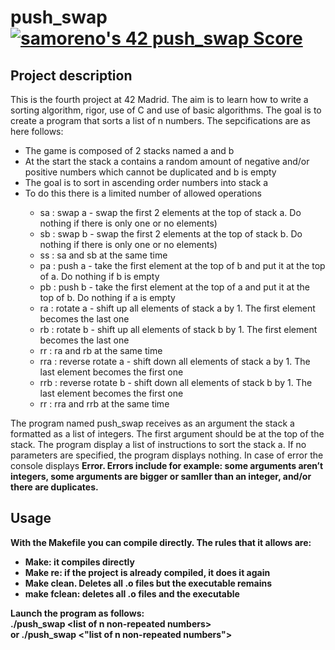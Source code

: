 <h1>push_swap <a href="https://github.com/JaeSeoKim/badge42"><img src="https://badge42.vercel.app/api/v2/cl8uf09z900060gl2pg6sdczb/project/2469655" alt="samoreno's 42 push_swap Score" /></a></h1>
<h2>Project description</h2>
<div>
<!--  <a href="https://github.com/JaeSeoKim/badge42">
    <img align="center" src="https://badge42.herokuapp.com/api/project/samoreno/ft_printf"/>
  </a> -->
  <p>This is the fourth project at 42 Madrid. The aim is to learn how to write a sorting algorithm, rigor, use of C and use of basic algorithms. The goal is to create a program that sorts a list of n numbers. The sepcifications are as here follows:
  <ul>
    <li>The game is composed of 2 stacks named a and b</li>
    <li>At the start the stack a contains a random amount of negative and/or positive numbers which cannot be duplicated and b is empty</li>
    <li>The goal is to sort in ascending order numbers into stack a</li>
    <li>To do this there is a limited number of allowed operations</li>
    <ul>
      <li>sa : swap a - swap the first 2 elements at the top of stack a. Do nothing if there is only one or no elements)</li>
      <li>sb : swap b - swap the first 2 elements at the top of stack b. Do nothing if there is only one or no elements)</li>
      <li>ss : sa and sb at the same time</li>
      <li>pa : push a - take the first element at the top of b and put it at the top of a. Do nothing if b is empty</li>
      <li>pb : push b - take the first element at the top of a and put it at the top of b. Do nothing if a is empty</li>
      <li>ra : rotate a - shift up all elements of stack a by 1. The first element becomes the last one</li>
      <li>rb : rotate b - shift up all elements of stack b by 1. The first element becomes the last one</li>
      <li>rr : ra and rb at the same time</li>
      <li>rra : reverse rotate a - shift down all elements of stack a by 1. The last element becomes the first one</li>
      <li>rrb : reverse rotate b - shift down all elements of stack b by 1. The last element becomes the first one</li>
      <li>rr : rra and rrb at the same time</li>
    </ul>
  </ul>
  </p>
  <p>
  The program named push_swap receives as an argument the stack a formatted as a list of integers. The first argument should be at the top of the stack. The program display a list of instructions to sort the stack a. If no parameters are specified, the program displays nothing. In case of error the console displays <b>Error<b/>. Errors include for example: some arguments aren’t integers, some arguments are bigger or samller than an integer, and/or there are duplicates.
  </p>
</div>
<h2>Usage</h2>
<div>
    <p>
        With the Makefile you can compile directly. The rules that it allows are:
        <ul>
         <li>Make: it compiles directly</li>
         <li>Make re: if the project is already compiled, it does it again</li>
         <li>Make clean. Deletes all .o files but the executable remains</li>
         <li>make fclean: deletes all .o files and the executable</li>
    </ul>
    </p>
      Launch the program as follows:<br/>
  <b>./push_swap &lt;list of n non-repeated numbers&gt;</b><br/>
        or
        <b>./push_swap &lt;"list of n non-repeated numbers"&gt;</b>
    </p>
</div>
